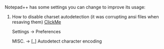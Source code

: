 Notepad++ has some settings you can change to improve its usage:

1. How to disable charset autodetection (it was corrupting ansi files when resaving them) [ClickMe](https://i.imgur.com/nkSB4Pc.png)

	Settings -> Preferences

	MISC. -> [_] Autodetect character encoding
